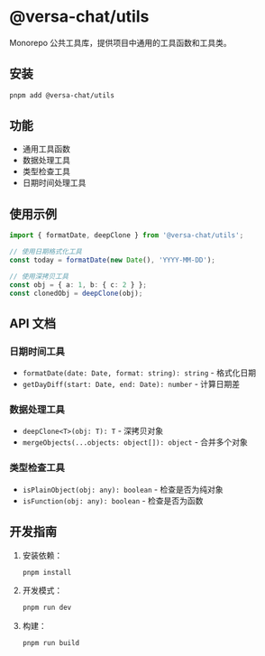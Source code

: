 # @versa-chat/utils

Monorepo 公共工具库，提供项目中通用的工具函数和工具类。

## 安装

```bash
pnpm add @versa-chat/utils
```

## 功能

- 通用工具函数
- 数据处理工具
- 类型检查工具
- 日期时间处理工具

## 使用示例

```typescript
import { formatDate, deepClone } from '@versa-chat/utils';

// 使用日期格式化工具
const today = formatDate(new Date(), 'YYYY-MM-DD');

// 使用深拷贝工具
const obj = { a: 1, b: { c: 2 } };
const clonedObj = deepClone(obj);
```

## API 文档

### 日期时间工具

- `formatDate(date: Date, format: string): string` - 格式化日期
- `getDayDiff(start: Date, end: Date): number` - 计算日期差

### 数据处理工具

- `deepClone<T>(obj: T): T` - 深拷贝对象
- `mergeObjects(...objects: object[]): object` - 合并多个对象

### 类型检查工具

- `isPlainObject(obj: any): boolean` - 检查是否为纯对象
- `isFunction(obj: any): boolean` - 检查是否为函数

## 开发指南

1. 安装依赖：
   ```bash
   pnpm install
   ```

2. 开发模式：
   ```bash
   pnpm run dev
   ```

3. 构建：
   ```bash
   pnpm run build
   ```
   